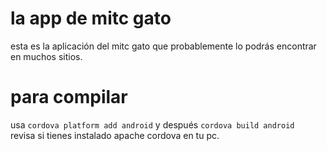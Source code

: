 # la app de mitc gato  
  
esta es la aplicación del mitc gato que probablemente lo podrás encontrar en muchos sitios.
  
# para compilar  
  
usa `cordova platform add android` y después `cordova build android`  
revisa si tienes instalado apache cordova en tu pc.